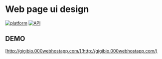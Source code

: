 # Web page ui design
[![platform](https://img.shields.io/badge/Platform-Android-yellow.svg?style=flat-square)](https://www.android.com)
[![API](https://img.shields.io/badge/API-16%2B-brightgreen.svg?style=flat-square)](https://android-arsenal.com/api?level=16s)
 
  

## DEMO
 
[http://gigibio.000webhostapp.com/](http://gigibio.000webhostapp.com/)
  
